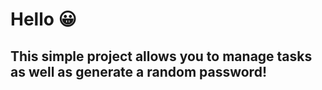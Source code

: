 # Hello :grinning:
## This simple project allows you to manage tasks as well as generate a random password!

<!-- It is hosted on PaaS Heroku.

## Requirements
  * `pip install PyTelegramBotApi`
  * `pip install emoji`
  * get API keys from *Zillow* (real estate platform), *OpenWeather* and *Telegram Bot Father*
  * create *Procfile* and enter the name of file to run
  * create *requirements.txt* list
  * create an account in Heroku and deploy GitHub repository (Procfile and requirements.txt are necessary for deployment)

## WorkFlow
  <img src="images/workflow.jpg" width="40%" height="40%" alt="working_progress">
  <img src="images/link.jpg" width="40%" height="40%" alt="opened_link">

## P.S.
 > for emoji symbols you can find codes here -> https://www.webfx.com/tools/emoji-cheat-sheet/ -->
